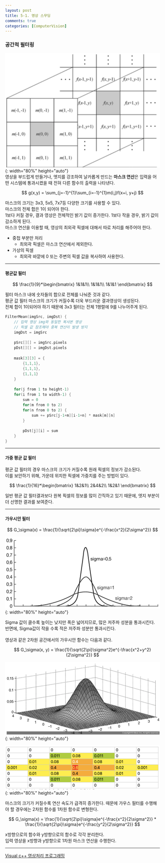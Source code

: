 ```yaml
---
layout: post
title: 5-1. 영상 스무딩
comments: true
categories: [ComputerVision]
---
```


### 공간적 필터링

![filter](/images/filter.png){: width="80%" height="auto"}
<br>
영상을 부드럽게 만들거나, 엣지를 강조하여 날카롭게 만드는 **마스크 연산**은 입력을 어떤 시스템에 통과시켰을 때 전혀 다른 함수의 출력을 나타낸다. <br>

$$
	g(x,y) = \sum_{j=-1}^{1}\sum_{i=-1}^{1}m(i,j)f(x+i, y+j)	
$$

마스크의 크기는 3x3, 5x5, 7x7등 다양한 크기를 사용할 수 있다.<br>
마스크의 전체 합은 1이 되어야 한다. <br>
1보다 커질 경우, 결과 영상은 전체적인 밝기 값이 증가한다. 1보다 작을 경우, 밝기 값이 감소하게 된다. <br>
마스크 연산을 이용할 때, 영상의 최외곽 픽셀에 대해서 따로 처리를 해주어야 한다. <br>

* 중첩 부분만 처리
	* 최외곽 픽셀은 마스크 연산에서 제외한다.
* 가상의 픽셀
	* 최외곽 바깥에 0 또는 주변의 픽셀 값을 복사하여 사용한다.
 
<hr>

#### 평균값 필터 

$$
 \frac{1}{9}*\begin{bmatrix}
1&1&1\\
1&1&1\\
1&1&1
\end{bmatrix}
$$

필터 마스크 내에 숫자들의 합으로 전체를 나눠준 것과 같다. <br>
평균 값 필터 마스크의 크기가 커질수록 더욱 부드러운 결과영상이 생성된다. <br>
전체 합이 1이되어야 하기 때문에 3x3 필터는 전체 1행렬에 9를 나누어주게 된다. <br>

~~~c++
FilterMean(imgSrc, imgDst) {
	// 입력 영상 img와 동일한 복사본 영상
	// 픽셀 값 참조해야 중복 연산이 발생 방지
	imgDst = imgSrc

	pSrc[][] = imgSrc.pixels
	pDst[][] = imgDst.pixels

	mask[3][3] = {
		{1,1,1},
		{1,1,1},
		{1,1,1}
	}

	for(j from 1 to height-1)
	for(i from 1 to width-1) {
		sum = 0
		for(m from 0 to 2)
		for(n from 0 to 2) {
			sum += pSrc[j-1+m][i-1+n] * mask[m][n]
		}

		pDst[j][i] = sum
	}
}
~~~
<hr>

#### 가중 평균 값 필터

평균 값 필터의 경우 마스크의 크기가 커질수록 원래 픽셀의 정보가 감소된다. <br>
이를 보안하기 위해, 가운데 위치한 픽셀에 가중치를 주는 방법이 있다. <br>

$$
 \frac{1}{16}*\begin{bmatrix}
1&2&1\\
2&4&2\\
1&2&1 
\end{bmatrix}
$$

일반 평균 값 필터결과보다 원복 픽셀의 정보를 많이 간직하고 있기 때문에, 엣지 부분이 더 선명한 결과를 보여준다. 

<hr>

#### 가우시안 필터

$$
	G_\sigma(x) = \frac{1}{\sqrt{2\pi}\sigma}e^{-\frac{x^2}{2\sigma^2}}
$$

![Gaussian1](/images/Gaussian1.png){: width="80%" height="auto"}

Sigma 값이 클수록 높이는 낮지만 폭은 넓어지므로, 많은 저주파 성분을 통과시킨다. <br>
반면에, Sigma값이 작을 수록 적은 저주파 성분만 통과시킨다. <br><br>
영상과 같은 2차원 공간에서의 가우시안 함수는 다음과 같다.

$$
	G_\sigma(x, y) = \frac{1}{\sqrt{2\pi}\sigma^2}e^{-\frac{x^2+y^2}{2\sigma^2}}
$$

![Gaussian2](/images/Gaussian2.png){: width="80%" height="auto"} <br>

![Gaussian2](/images/Gaussian3.png){: width="80%" height="auto"} <br>

마스크의 크기가 커질수록 연산 속도가 급격히 증가한다. 때문에 가우스 필터를 수행해야 할 경우에는 2차원 함수를 1차원 함수로 변형한다. <br>

$$
	G_\sigma(x) = \frac{1}{\sqrt{2\pi}\sigma}e^{-\frac{x^2}{2\sigma^2}} * \frac{1}{\sqrt{2\pi}\sigma}e^{-\frac{y^2}{2\sigma^2}}
$$

x방향으로의 함수와 y방향으로의 함수로 각각 분리한다. <br>
입력 영상을 x방향과 y방향으로 1차원 마스크 연산을 수행한다.

<hr>

[Visual c++ 영상처리 프로그래밍](https://thebook.io/006796/ch08/02/03/)
